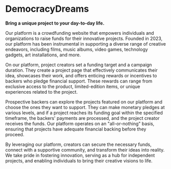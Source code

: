 # DemocracyDreams
**Bring a unique project to your day-to-day life.**

Our platform is a crowdfunding website that empowers individuals and organizations to raise funds for their innovative projects. Founded in 2023, our platform has been instrumental in supporting a diverse range of creative endeavors, including films, music albums, video games, technology gadgets, art installations, and more.

On our platform, project creators set a funding target and a campaign duration. They create a project page that effectively communicates their idea, showcases their work, and offers enticing rewards or incentives to backers who pledge financial support. These rewards can range from exclusive access to the product, limited-edition items, or unique experiences related to the project.

Prospective backers can explore the projects featured on our platform and choose the ones they want to support. They can make monetary pledges at various levels, and if a project reaches its funding goal within the specified timeframe, the backers' payments are processed, and the project creator receives the funds. Our platform operates on an "all-or-nothing" basis, ensuring that projects have adequate financial backing before they proceed.

By leveraging our platform, creators can secure the necessary funds, connect with a supportive community, and transform their ideas into reality. We take pride in fostering innovation, serving as a hub for independent projects, and enabling individuals to bring their creative visions to life.
